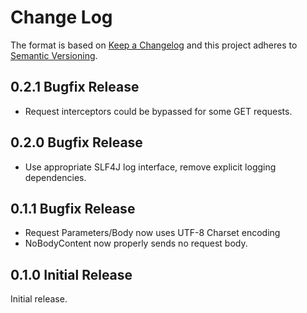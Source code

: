 # Change Log
The format is based on [Keep a Changelog](http://keepachangelog.com/)
and this project adheres to [Semantic Versioning](http://semver.org/).

## 0.2.1 Bugfix Release
- Request interceptors could be bypassed for some GET requests.

## 0.2.0 Bugfix Release
- Use appropriate SLF4J log interface, remove explicit logging dependencies.

## 0.1.1 Bugfix Release
- Request Parameters/Body now uses UTF-8 Charset encoding
- NoBodyContent now properly sends no request body.

## 0.1.0 Initial Release

Initial release.

